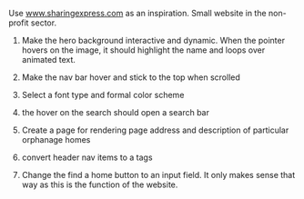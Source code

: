Use www.sharingexpress.com as an inspiration. Small website in the non-profit sector.

1. Make the hero background interactive and dynamic. When the pointer hovers on the image, it should highlight the name and loops over animated text. 
2. Make the nav bar hover and stick to the top when scrolled
3. Select a font type and formal color scheme 
4. the hover on the search should open a search bar

5. Create a page for rendering page address and description of particular orphanage homes
6. convert header nav items to a tags
7. Change the find a home button to an input field. It only makes sense that way as this is the function of the website.